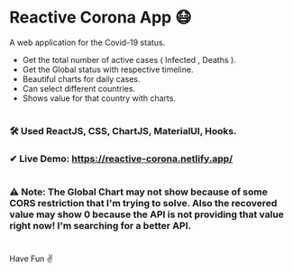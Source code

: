 # Reactive Corona App 😷

A web application for the Covid-19 status.

- Get the total number of active cases ( Infected , Deaths ).
- Get the Global status with respective timeline.
- Beautiful charts for daily cases.
- Can select different countries.
- Shows value for that country with charts.

#

### 🛠 Used ReactJS, CSS, ChartJS, MaterialUI, Hooks.

### ✔ Live Demo: https://reactive-corona.netlify.app/ 


#

### ⚠ Note: The Global Chart may not show because of some CORS restriction that I'm trying to solve. Also the recovered value may show 0 because the API is not providing that value right now! I'm searching for a better API.

#

Have Fun ✌
